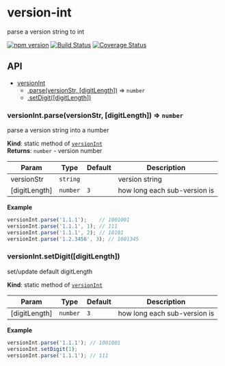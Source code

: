 # version-int
parse a version string to int

[![npm version](https://badge.fury.io/js/version-int.svg)](https://github.com/csbun/version-int)
[![Build Status](https://travis-ci.org/csbun/version-int.svg?branch=master)](https://travis-ci.org/csbun/version-int)
[![Coverage Status](https://coveralls.io/repos/github/csbun/version-int/badge.svg?branch=master)](https://coveralls.io/github/csbun/version-int?branch=master)

## API

* [versionInt](#module_versionInt)
    * [.parse(versionStr, [digitLength])](#module_versionInt.parse) ⇒ <code>number</code>
    * [.setDigit([digitLength])](#module_versionInt.setDigit)

<a name="module_versionInt.parse"></a>

### versionInt.parse(versionStr, [digitLength]) ⇒ <code>number</code>
parse a version string into a number

**Kind**: static method of <code>[versionInt](#module_versionInt)</code>  
**Returns**: <code>number</code> - version number  

| Param | Type | Default | Description |
| --- | --- | --- | --- |
| versionStr | <code>string</code> |  | version string |
| [digitLength] | <code>number</code> | <code>3</code> | how long each sub-version is |

**Example**  
```js
versionInt.parse('1.1.1');    // 1001001
versionInt.parse('1.1.1', 1); // 111
versionInt.parse('1.1.1', 2); // 10101
versionInt.parse('1.2.3456', 3); // 1001345
```
<a name="module_versionInt.setDigit"></a>

### versionInt.setDigit([digitLength])
set/update default digitLength

**Kind**: static method of <code>[versionInt](#module_versionInt)</code>  

| Param | Type | Default | Description |
| --- | --- | --- | --- |
| [digitLength] | <code>number</code> | <code>3</code> | how long each sub-version is |

**Example**  
```js
versionInt.parse('1.1.1'); // 1001001
versionInt.setDigit(1);
versionInt.parse('1.1.1'); // 111
```
